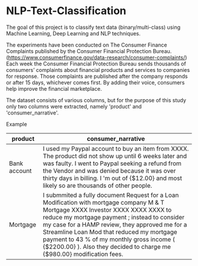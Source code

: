# NLP-Text-Classification

The goal of this project is to classify text data (binary/multi-class) using Machine Learning, Deep Learning and NLP techniques.

The experiments have been conducted on The Consumer Finance Complaints published by the Consumer Financial Protection Bureau.
(https://www.consumerfinance.gov/data-research/consumer-complaints/)
Each week the Consumer Financial Protection Bureau sends thousands of consumers’ complaints about financial products and services to companies for response. Those complaints are published after the company responds or after 15 days, whichever comes first. By adding their voice, consumers help improve the financial marketplace. 

The dataset consists of various columns, but for the purpose of this study only two columns were extracted, namely 'product' and 'consumer_narrative'.

Example

| product | consumer_narrative |
| --- | --- |
| Bank account | I used my Paypal account to buy an item from XXXX. The product did not show up until 6 weeks later and was faulty. I went to Paypal seeking a refund from the Vendor and was denied because it was over thirty days in billing. I 'm out of {$12.00} and most likely so are thousands of other people. |
| Mortgage | I submmited a fully document Request for a Loan Modification with mortgage company M & T Mortgage XXXX Investor XXXX XXXX XXXX to reduce my mortgage payment ; instead to consider my case for a HAMP review, they approved me for a Streamline Loan Mod that reduced my mortgage payment to 43 % of my monthly gross income ( {$2200.00} ). Also they decided to charge me {$980.00} modification fees. |
